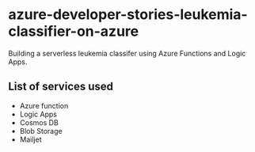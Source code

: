 # azure-developer-stories-leukemia-classifier-on-azure
Building a serverless leukemia classifer using Azure Functions and Logic Apps.


## List of services used
- Azure function
- Logic Apps
- Cosmos DB
- Blob Storage
- Mailjet

